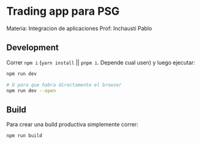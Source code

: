 # Trading app para PSG

Materia: Integracion de aplicaciones
Prof: Inchausti Pablo

## Development

Correr `npm i` (`yarn install` || `pnpm i`. Depende cual usen) y luego ejecutar:

```bash
npm run dev

# O para que habra directamente el browser
npm run dev --open
```

## Build

Para crear una build productiva simplemente correr:

```bash
npm run build
```
